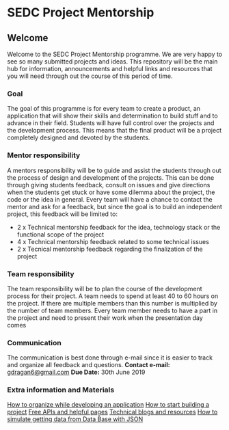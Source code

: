 # SEDC Project Mentorship 

## Welcome 
Welcome to the SEDC Project Mentorship programme. We are very happy to see so many submitted projects and ideas. This repository will be the main hub for information, announcements and helpful links and resources that you will need through out the course of this period of time. 
### Goal
The goal of this programme is for every team to create a product, an application that will show their skills and determination to build stuff and to advance in their field. Students will have full control over the projects and the development process. This means that the final product will be a project completely designed and devoted by the students. 
### Mentor responsibility
A mentors responsibility will be to guide and assist the students through out the process of design and development of the projects. This can be done through giving students feedback, consult on issues and give directions when the students get stuck or have some dilemma about the project, the code or the idea in general. Every team will have a chance to contact the mentor and ask for a feedback, but since the goal is to build an independent project, this feedback will be limited to:
* 2 x Technical mentorship feedback for the idea, technology stack or the functional scope of the project
* 4 x Technical mentorship feedback related to some technical issues
* 2 x Tecnical mentorship feedback regarding the finalization of the project

### Team responsibility
The team responsibility will be to plan the course of the development process for their project. A team needs to spend at least 40 to 60 hours on the project. If there are multiple members than this number is multiplied by the number of team members. Every team member needs to have a part in the project and need to present their work when the presentation day comes

### Communication
The communication is best done through e-mail since it is easier to track and organize all feedback and questions. 
**Contact e-mail:** gdragan6@gmail.com
**Due Date:** 30th June 2019

### Extra information and Materials 
[How to organize while developing an application]("http://smth")
[How to start building a project]("http://smth")
[Free APIs and helpful pages]("http://smth")
[Technical blogs and resources]("http://smth")
[How to simulate getting data from Data Base with JSON]("http://smth")